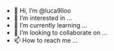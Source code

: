 - 👋 Hi, I’m @luca9lloo
- 👀 I’m interested in ...
- 🌱 I’m currently learning ...
- 💞️ I’m looking to collaborate on ...
- 📫 How to reach me ...

<!---
luca9lloo/luca9lloo is a ✨ special ✨ repository because its `README.md` (this file) appears on your GitHub profile.
You can click the Preview link to take a look at your changes.
--->
